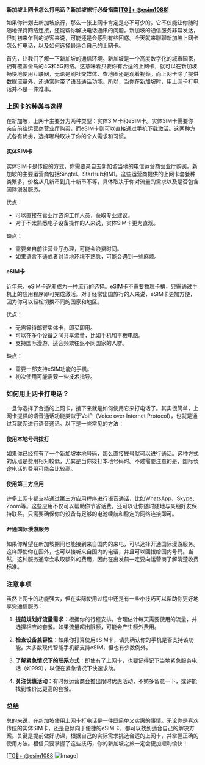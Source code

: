 **新加坡上网卡怎么打电话？新加坡旅行必备指南[[TG💪+ @esim1088](https://t.me/s/esim1088)]**

如果你计划去新加坡旅行，那么一张上网卡肯定是必不可少的。它不仅能让你随时随地保持网络连接，还能帮你解决电话通讯的问题。新加坡的通信服务非常发达，但对初来乍到的游客来说，可能还是会感到有些困惑。今天就来聊聊新加坡上网卡怎么打电话，以及如何选择最适合自己的上网卡。

首先，让我们了解一下新加坡的通信环境。新加坡是一个高度数字化的城市国家，拥有覆盖全岛的4G和5G网络。这意味着只要你有合适的上网卡，就可以在新加坡畅快地使用互联网，无论是刷社交媒体、查地图还是观看视频。而上网卡除了提供数据流量外，还通常附带了语音通话功能。所以，当你在新加坡时，用上网卡打电话并不是一件难事。

### 上网卡的种类与选择

在新加坡，上网卡主要分为两种类型：实体SIM卡和eSIM卡。实体SIM卡需要你亲自前往运营商营业厅购买，而eSIM卡则可以直接通过手机下载激活。这两种方式各有优劣，选择哪种取决于你的个人需求和习惯。

#### 实体SIM卡

实体SIM卡是传统的方式，你需要亲自去新加坡当地的电信运营商营业厅购买。新加坡的主要运营商包括Singtel、StarHub和M1。这些运营商提供的上网卡套餐种类繁多，价格从几新币到几十新币不等，具体取决于你对流量的需求以及是否包含国际漫游服务。

优点：
- 可以直接在营业厅咨询工作人员，获取专业建议。
- 对于不太熟悉电子设备操作的人来说，实体SIM卡更为直观。

缺点：
- 需要亲自前往营业厅办理，可能会浪费时间。
- 如果语言不通或者对当地环境不熟悉，可能会遇到一些麻烦。

#### eSIM卡

近年来，eSIM卡逐渐成为一种流行的选择。eSIM卡不需要物理卡槽，只需通过手机上的应用程序即可完成激活。对于经常出国旅行的人来说，eSIM卡更加方便，因为你可以轻松切换不同的国家和地区。

优点：
- 无需等待邮寄实体卡，即买即用。
- 可以在多个设备之间共享流量，比如手机和平板电脑。
- 支持国际漫游，适合频繁往返不同国家的人群。

缺点：
- 需要一部支持eSIM功能的手机。
- 初次使用可能需要一些技术指导。

### 如何用上网卡打电话？

一旦你选择了合适的上网卡，接下来就是如何使用它来打电话了。其实很简单，上网卡提供的语音通话功能类似于VoIP（Voice over Internet Protocol），也就是通过互联网进行语音通话。以下是一些常见的方法：

#### 使用本地号码拨打

如果你已经拥有了一个新加坡本地号码，那么直接拨号就可以进行通话。这种方式的优点是费用相对较低，尤其是当你拨打本地号码时。不过需要注意的是，国际长途电话的费用可能会比较高。

#### 使用第三方应用

许多上网卡都支持通过第三方应用程序进行语音通话，比如WhatsApp、Skype、Zoom等。这些应用不仅可以帮助你节省话费，还可以让你随时随地与亲朋好友保持联系。只需要确保你的设备有足够的电池续航和稳定的网络连接即可。

#### 开通国际漫游服务

如果你希望在新加坡期间也能接到来自国内的来电，可以选择开通国际漫游服务。这样即使你在国外，也可以接听来自国内的电话，并且可以回拨给国内号码。当然，这种服务通常会收取额外的费用，因此在出发前一定要向运营商了解清楚收费标准。

### 注意事项

虽然上网卡的功能强大，但在实际使用过程中还是有一些小技巧可以帮助你更好地享受通信服务：

1. **提前规划好流量需求**：根据你的行程安排，合理估计每天需要使用的流量，并选择相应的套餐。如果流量超出限额，可能会产生额外费用。

2. **检查设备兼容性**：如果你打算使用eSIM卡，请先确认你的手机是否支持该功能。大多数现代智能手机都支持eSIM，但也有少数例外。

3. **了解紧急情况下的联系方式**：即使有了上网卡，也要记得记下当地紧急服务电话（如999），以便在紧急情况下快速求助。

4. **关注优惠活动**：有时候运营商会推出限时优惠活动，不妨多留意一下，或许能找到性价比更高的套餐。

### 总结

总的来说，在新加坡使用上网卡打电话是一件既简单又实惠的事情。无论你是喜欢传统的实体SIM卡，还是更倾向于便捷的eSIM卡，都可以找到适合自己的解决方案。关键是提前做好功课，根据自己的实际需求挑选合适的上网卡，并掌握正确的使用方法。相信只要掌握了这些技巧，你的新加坡之旅一定会更加顺利愉快！

[[TG💪+ @esim1088](https://t.me/s/esim1088) ![Image](https://i.postimg.cc/4NQfJmqS/Snipaste-2025-05-13-00-14-12.png)]